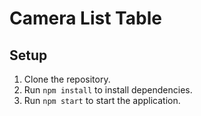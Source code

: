 # Camera List Table

## Setup
1. Clone the repository.
2. Run `npm install` to install dependencies.
3. Run `npm start` to start the application.